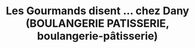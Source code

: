 ---
title: "Les Gourmands disent ... chez Dany  (BOULANGERIE PATISSERIE, boulangerie-pâtisserie)"
url: /tournay/les-gourmands-disent-chez-dany-boulangerie-patisserie-boulangerie-patisserie/
shop: boulangerie
---